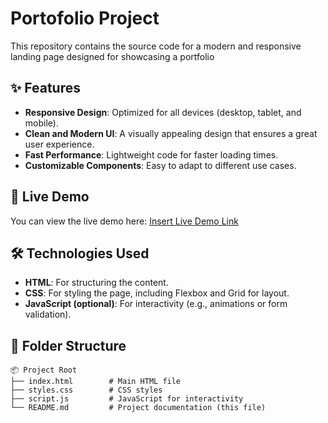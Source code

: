 # Portofolio Project

This repository contains the source code for a modern and responsive landing page designed for showcasing a portfolio

## ✨ Features

- **Responsive Design**: Optimized for all devices (desktop, tablet, and mobile).
- **Clean and Modern UI**: A visually appealing design that ensures a great user experience.
- **Fast Performance**: Lightweight code for faster loading times.
- **Customizable Components**: Easy to adapt to different use cases.

## 🚀 Live Demo

You can view the live demo here: [Insert Live Demo Link](https://mhrekyy.github.io/Portofolio/)

## 🛠️ Technologies Used

- **HTML**: For structuring the content.
- **CSS**: For styling the page, including Flexbox and Grid for layout.
- **JavaScript (optional)**: For interactivity (e.g., animations or form validation).

## 📂 Folder Structure

```plaintext
📦 Project Root
├── index.html        # Main HTML file
├── styles.css        # CSS styles
├── script.js         # JavaScript for interactivity
└── README.md         # Project documentation (this file)
